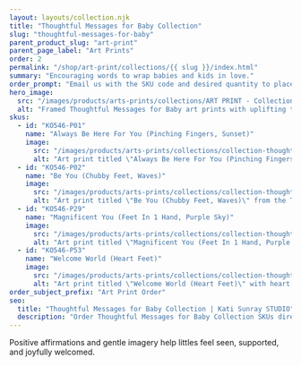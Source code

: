 ```yaml
---
layout: layouts/collection.njk
title: "Thoughtful Messages for Baby Collection"
slug: "thoughtful-messages-for-baby"
parent_product_slug: "art-print"
parent_page_label: "Art Prints"
order: 2
permalink: "/shop/art-print/collections/{{ slug }}/index.html"
summary: "Encouraging words to wrap babies and kids in love."
order_prompt: "Email us with the SKU code and desired quantity to place your order."
hero_image:
  src: "/images/products/arts-prints/collections/ART PRINT - Collection ‘Thoughtful Messages for Baby’.jpg"
  alt: "Framed Thoughtful Messages for Baby art prints with uplifting typography."
skus:
  - id: "KO546-P01"
    name: "Always Be Here For You (Pinching Fingers, Sunset)"
    image:
      src: "/images/products/arts-prints/collections/collection-thoughtful-messages-for-baby/KO546-P01_Art print 8.5x11_Collection Thoughtful Messages for BabyKid_ALways be here for you -  Pinching fingers - sunset.jpg"
      alt: "Art print titled \"Always Be Here For You (Pinching Fingers, Sunset)\" from the Thoughtful Messages for Baby Collection."
  - id: "KO546-P02"
    name: "Be You (Chubby Feet, Waves)"
    image:
      src: "/images/products/arts-prints/collections/collection-thoughtful-messages-for-baby/KO546-P02_Art print 8.5x11_Collection Thoughtful Messages for BabyKid_Be you - Chubby feet - Waves.jpg"
      alt: "Art print titled \"Be You (Chubby Feet, Waves)\" from the Thoughtful Messages for Baby Collection."
  - id: "KO546-P29"
    name: "Magnificent You (Feet In 1 Hand, Purple Sky)"
    image:
      src: "/images/products/arts-prints/collections/collection-thoughtful-messages-for-baby/KO546-P29_Art print 8.5x11_Collection Thoughtful Messages for BabyKid_Magnificent You - Feet In 1 Hand - Purple Sky.jpg"
      alt: "Art print titled \"Magnificent You (Feet In 1 Hand, Purple Sky)\" from the Thoughtful Messages for Baby Collection."
  - id: "KO546-P53"
    name: "Welcome World (Heart Feet)"
    image:
      src: "/images/products/arts-prints/collections/collection-thoughtful-messages-for-baby/KO546-P53_Art print 8.5x11_Collection Thoughtful Messages for BabyKid_Welcome world_heart feet_purple sky.jpg"
      alt: "Art print titled \"Welcome World (Heart Feet)\" with heart feet purple sky illustration."
order_subject_prefix: "Art Print Order"
seo:
  title: "Thoughtful Messages for Baby Collection | Kati Sunray STUDIO"
  description: "Order Thoughtful Messages for Baby Collection SKUs directly via email."
---
```


Positive affirmations and gentle imagery help littles feel seen, supported, and joyfully welcomed.
